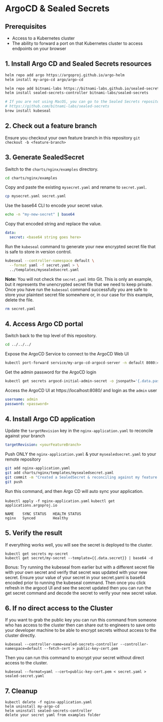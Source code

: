 # ArgoCD & Sealed Secrets

## Prerequisites
- Access to a Kubernetes cluster
- The ability to forward a port on that Kubernetes cluster to access endpoints on your browser

## 1. Install Argo CD and Sealed Secrets resources
```bash
helm repo add argo https://argoproj.github.io/argo-helm
helm install my-argo-cd argo/argo-cd

helm repo add bitnami-labs https://bitnami-labs.github.io/sealed-secrets/
helm install sealed-secrets-controller bitnami-labs/sealed-secrets

# If you are not using MacOS, you can go to the Sealed Secrets repository to download the kubeseal binary. Otherwise, use the brew install command listed here.
# https://github.com/bitnami-labs/sealed-secrets
brew install kubeseal
```

## 2. Check out a feature branch
Ensure you checkout your own feature branch in this repository
`git checkout -b <feature-branch>`

## 3. Generate SealedSecret
Switch to the `charts/nginx/examples` directory.
```bash
cd charts/nginx/examples
```

Copy and paste the existing `mysecret.yaml` and rename to `secret.yaml`. 
```bash
cp mysecret.yaml secret.yaml
```

Use the base64 CLI to encode your secret value.
```bash
echo -n "my-new-secret" | base64
```

Copy that encoded string and replace the  value.
```yaml
data:
  secret: <base64 string goes here>
```

Run the `kubeseal` command to generate your new encrypted secret file that is safe to store in version control. 
```bash
kubeseal --controller-namespace default \
  --format yaml -f secret.yaml > \
  ../templates/mysealedsecret.yaml
```

**Note:** You will not check the `secret.yaml` into Git. This is only an example, but it represents the unencrypted secret file that we need to keep private. Once you have run the `kubeseal` command successfully you are safe to store your plaintext secret file somewhere or, in our case for this example, delete the file.
```bash
rm secret.yaml
```

## 4. Access Argo CD portal
Switch back to the top level of this repository.
```bash
cd ../../../
```

Expose the ArgoCD Service to connect to the ArgoCD Web UI
```bash
kubectl port-forward service/my-argo-cd-argocd-server -n default 8080:443
```

Get the admin password for the ArgoCD login
```bash
kubectl get secrets argocd-initial-admin-secret -o jsonpath='{.data.password}' | base64 -d
```

Access the ArgoCD UI at https://localhost:8080/ and login as the `admin` user
```yaml
username: admin
password: <password>
```

## 4. Install Argo CD application
Update the `targetRevision` key in the `nginx-application.yaml` to reconcile against your branch
```yaml
targetRevision: <yourFeatureBranch>
```

Push ONLY the `nginx-application.yaml` & your `mysealedsecret.yaml` to your remote repository
```bash
git add nginx-application.yaml
git add charts/nginx/templates/mysealedsecret.yaml
git commit -m "Created a SealedSecret & reconciling against my feature branch"
git push
```

Run this command, and then Argo CD will auto sync your application.

`kubectl apply -f nginx-application.yaml`
`kubectl get applications.argoproj.io`

```
NAME    SYNC STATUS   HEALTH STATUS
nginx   Synced        Healthy
```

## 5. Verify the result
If everything works well, you will see the secret is deployed to the cluster.

```
kubectl get secrets my-secret
kubectl get secret/my-secret --template={{.data.secret}} | base64 -d   
```

Bonus: Try running the kubeseal from earlier but with a different secret file with your own secret and verify that secret was updated with your new secret. Ensure your value of your secret in your secret.yaml is base64 encoded prior to running the kubeseal command. Then once you click refresh in the argocd UI and see the secret updated then you can run the get secret command and decode the secret to verify your new secret value.

## 6. If no direct access to the Cluster
If you want to grab the public key you can run this command from someone who has access to the cluster then can share out to engineers to save onto your developer machine to be able to encrypt secrets without access to the cluster directly.
```
kubeseal --controller-name=sealed-secrets-controller --controller-namespace=default --fetch-cert > public-key-cert.pem
```

Then you can run this command to encrypt your secret without direct access to the cluster.
```
kubeseal --format=yaml --cert=public-key-cert.pem < secret.yaml > sealed-secret.yaml
```

## 7. Cleanup

```
kubectl delete -f nginx-application.yaml
helm uninstall my-argo-cd 
helm uninstall sealed-secrets-controller
delete your secret yaml from examples folder
```